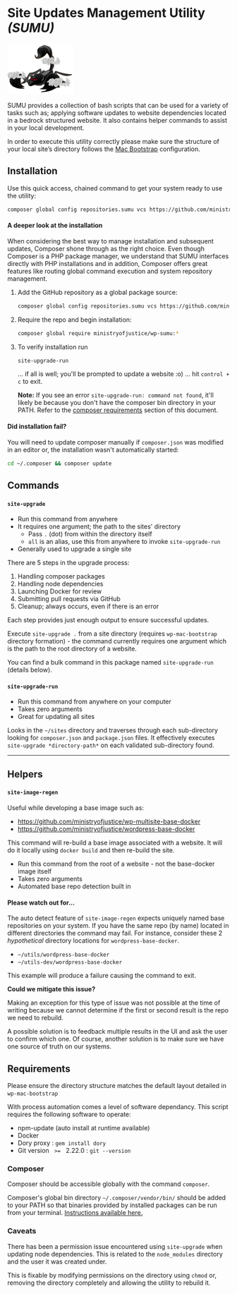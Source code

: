 # Site Updates Management Utility ***(SUMU)***

![SUMU logo - created by BNewing](https://github.com/ministryofjustice/wp-site-upgrade/raw/main/sumu-small.png)

SUMU provides a collection of bash scripts that can be used for a variety of tasks such as; applying software updates to website dependencies located in a bedrock structured website. It also contains helper commands to assist in your local development.

In order to execute this utility correctly please make sure the structure of your local site’s directory follows the [Mac Bootstrap](https://github.com/ministryofjustice/wp-mac-bootstrap) configuration.

## Installation

Use this quick access, chained command to get your system ready to use the utility:
```bash
composer global config repositories.sumu vcs https://github.com/ministryofjustice/wp-sumu && composer global require ministryofjustice/wp-sumu:*
```

#### A deeper look at the installation

When considering the best way to manage installation and subsequent updates, Composer shone through as the right choice. Even though Composer is a PHP package manager, we understand that SUMU interfaces directly with PHP installations and in addition, Composer offers great features like routing global command execution and system repository management.

1. Add the GitHub repository as a global package source:
   
   ```bash
   composer global config repositories.sumu vcs https://github.com/ministryofjustice/wp-sumu
   ```
2. Require the repo and begin installation:
   
   ```bash
   composer global require ministryofjustice/wp-sumu:*
   ```
   
3. To verify installation run 
    ```bash
   site-upgrade-run
    ```
   ... if all is well; you'll be prompted to update a website :o) ... hit `control + c` to exit.
   
   **Note:** If you see an error `site-upgrade-run: command not found`, it'll likely be because you don't have the composer bin directory in your PATH. Refer to the [composer requirements](#composer) section of this document.

#### Did installation fail?   
You will need to update composer manually if `composer.json` was modified in an editor or, the installation wasn't automatically started:

   ```bash
   cd ~/.composer && composer update
   ```

## Commands

#### `site-upgrade`
- Run this command from anywhere
- It requires one argument; the path to the sites' directory
  - Pass `.` (dot) from within the directory itself
  - `all` is an alias, use this from anywhere to invoke `site-upgrade-run`
- Generally used to upgrade a single site

There are 5 steps in the upgrade process:

1. Handling composer packages
2. Handling node dependencies
3. Launching Docker for review
4. Submitting pull requests via GitHub
5. Cleanup; always occurs, even if there is an error

Each step provides just enough output to ensure successful updates.

Execute `site-upgrade .` from a site directory (requires `wp-mac-bootstrap` directory formation) - the command currently requires one argument which is the path to the root directory of a website.

You can find a bulk command in this package named `site-upgrade-run` (details below). 


#### `site-upgrade-run`
- Run this command from anywhere on your computer
- Takes zero arguments
- Great for updating all sites

Looks in the `~/sites` directory and traverses through each sub-directory looking for `composer.json` and `package.json` files. It effectively executes `site-upgrade *directory-path*` on each validated sub-directory found.

---

## Helpers

#### `site-image-regen`
Useful while developing a base image such as:

- https://github.com/ministryofjustice/wp-multisite-base-docker
- https://github.com/ministryofjustice/wordpress-base-docker

This command will re-build a base image associated with a website. It will do it locally using `docker build` and then re-build the site.

- Run this command from the root of a website - not the base-docker image itself
- Takes zero arguments
- Automated base repo detection built in

#### Please watch out for...
The auto detect feature of `site-image-regen` expects uniquely named base repositories on your system. If you have the same repo (by name) located in different directories the command may fail. For instance, consider these 2 *hypothetical* directory locations for `wordpress-base-docker`.

- `~/utils/wordpress-base-docker`
- `~/utils-dev/wordpress-base-docker`

This example will produce a failure causing the command to exit.

**Could we mitigate this issue?**

Making an exception for this type of issue was not possible at the time of writing because we cannot determine if the first or second result is the repo we need to rebuild.

A possible solution is to feedback multiple results in the UI and ask the user to confirm which one. Of course, another solution is to make sure we have one source of truth on our systems.  


## Requirements
Please ensure the directory structure matches the default layout detailed in `wp-mac-bootstrap`

With process automation comes a level of software dependancy. This script requires the following software to operate:

- npm-update (auto install at runtime available)
- Docker
- Dory proxy : `gem install dory`
- Git version&nbsp;&nbsp; `>=` &nbsp;&nbsp;2.22.0 :  `git --version` 

### Composer

Composer should be accessible globally with the command `composer`.

Composer's global bin directory `~/.composer/vendor/bin/` should be added to your PATH so that binaries provided by installed packages can be run from your terminal. [Instructions available here.](https://akrabat.com/global-installation-of-php-tools-with-composer/)

### Caveats 
There has been a permission issue encountered using `site-upgrade` when updating node dependencies. This is related to the `node_modules` directory and the user it was created under.

This is fixable by modifying permissions on the directory using `chmod` or, removing the directory completely and allowing the utility to rebuild it.